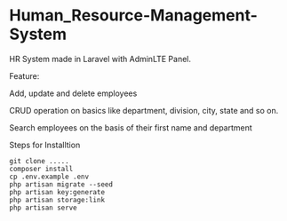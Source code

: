 # Human_Resource-Management-System
HR System made in Laravel  with AdminLTE Panel.

Feature:


Add, update and delete employees

CRUD operation on basics like department, division, city, state and so on.

Search employees on the basis of their first name and department


Steps for Installtion
```
git clone .....
composer install
cp .env.example .env
php artisan migrate --seed
php artisan key:generate
php artisan storage:link
php artisan serve
```

